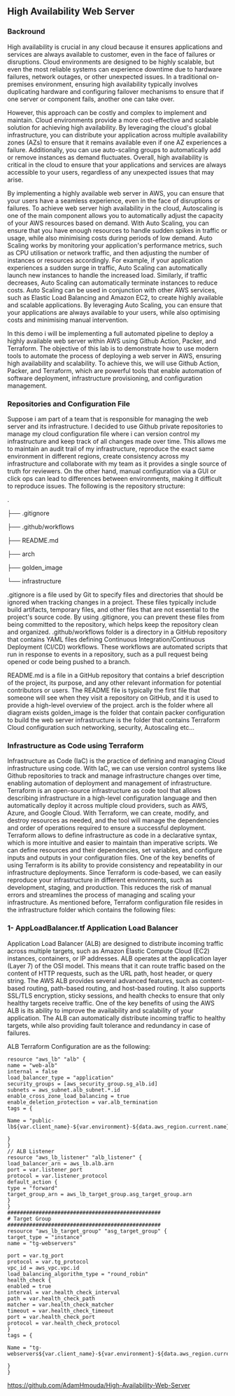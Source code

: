 ## High Availability Web Server

### Backround
High availability is crucial in any cloud because it ensures applications and services are
always available to customer, even in the face of failures or disruptions. Cloud
environments are designed to be highly scalable, but even the most reliable systems can
experience downtime due to hardware failures, network outages, or other unexpected
issues.
In a traditional on-premises environment, ensuring high availability typically involves
duplicating hardware and configuring failover mechanisms to ensure that if one server or
component fails, another one can take over. 

However, this approach can be costly and
complex to implement and maintain.
Cloud environments provide a more cost-effective and scalable solution for achieving
high availability. By leveraging the cloud's global infrastructure, you can distribute your
application across multiple availability zones (AZs) to ensure that it remains available
even if one AZ experiences a failure. Additionally, you can use auto-scaling groups to
automatically add or remove instances as demand fluctuates.
Overall, high availability is critical in the cloud to ensure that your applications and
services are always accessible to your users, regardless of any unexpected issues that
may arise.

By implementing a highly available web server in AWS, you can ensure that
your users have a seamless experience, even in the face of disruptions or failures.
To achieve web server high availability in the cloud, Autoscaling is one of the main
component allows you to automatically adjust the capacity of your AWS resources based
on demand. With Auto Scaling, you can ensure that you have enough resources to handle
sudden spikes in traffic or usage, while also minimising costs during periods of low
demand.
Auto Scaling works by monitoring your application's performance metrics, such as CPU
utilisation or network traffic, and then adjusting the number of instances or resources
accordingly. For example, if your application experiences a sudden surge in traffic, Auto
Scaling can automatically launch new instances to handle the increased load. Similarly, if
traffic decreases, Auto Scaling can automatically terminate instances to reduce costs.
Auto Scaling can be used in conjunction with other AWS services, such as Elastic Load
Balancing and Amazon EC2, to create highly available and scalable applications. By
leveraging Auto Scaling, you can ensure that your applications are always available to
your users, while also optimising costs and minimising manual intervention.

In this demo i will be implementing a full automated pipeline to deploy a highly available
web server within AWS using Github Action, Packer, and Terraform.
The objective of this lab is to demonstrate how to use modern tools to automate the
process of deploying a web server in AWS, ensuring high availability and scalability.
To achieve this, we will use Github Action, Packer, and Terraform, which are powerful
tools that enable automation of software deployment, infrastructure provisioning, and
configuration management.

### Repositories and Configuration File

Suppose i am part of a team that is responsible for managing the web server and its
infrastructure. I decided to use Github private repositories to manage my cloud
configuration file where i can version control my infrastructure and keep track of all
changes made over time. This allows me to maintain an audit trail of my infrastructure,
reproduce the exact same environment in different regions, create consistency across my
infrastructure and collaborate with my team as it provides a single source of truth for
reviewers. On the other hand, manual configuration via a GUI or click ops can lead to
differences between environments, making it difficult to reproduce issues.
The following is the repository structure:

.

├── .gitignore

├── .github/workflows

├── README.md

├── arch

├── golden_image

└── infrastructure

.gitignore is a file used by Git to specify files and directories that should be ignored
when tracking changes in a project. These files typically include build artifacts, temporary
files, and other files that are not essential to the project's source code. By using
.gitignore, you can prevent these files from being committed to the repository, which
helps keep the repository clean and organized.
.github/workflows folder is a directory in a GitHub repository that contains YAML files
defining Continuous Integration/Continuous Deployment (CI/CD) workflows. These
workflows are automated scripts that run in response to events in a repository, such as a
pull request being opened or code being pushed to a branch.

README.md is a file in a GitHub repository that contains a brief description of the project,
its purpose, and any other relevant information for potential contributors or users. The
README file is typically the first file that someone will see when they visit a repository on
GitHub, and it is used to provide a high-level overview of the project.
arch is the folder where all diagram exists
golden_image is the folder that contain packer configuration to build the web server
infrastructure is the folder that contains Terraform Cloud configuration such
networking, security, Autoscaling etc...

### Infrastructure as Code using Terraform

Infrastructure as Code (IaC) is the practice of defining and managing Cloud infrastructure
using code. With IaC, we can use version control systems like Github repositories to track
and manage infrastructure changes over time, enabling automation of deployment and
management of infrastructure.
Terraform is an open-source infrastructure as code tool that allows describing
infrastructure in a high-level configuration language and then automatically deploy it
across multiple cloud providers, such as AWS, Azure, and Google Cloud. With Terraform,
we can create, modify, and destroy resources as needed, and the tool will manage the
dependencies and order of operations required to ensure a successful deployment.
Terraform allows to define infrastructure as code in a declarative syntax, which is more
intuitive and easier to maintain than imperative scripts. We can define resources and their
dependencies, set variables, and configure inputs and outputs in your configuration files.
One of the key benefits of using Terraform is its ability to provide consistency and
repeatability in our infrastructure deployments. Since Terraform is code-based, we can
easily reproduce your infrastructure in different environments, such as development,
staging, and production. This reduces the risk of manual errors and streamlines the
process of managing and scaling your infrastructure.
As mentioned before, Terraform configuration file resides in the infrastructure folder
which contains the following files:

### 1- AppLoadBalancer.tf Application Load Balancer

Application Load Balancer (ALB) are designed to distribute incoming traffic across
multiple targets, such as Amazon Elastic Compute Cloud (EC2) instances, containers, or
IP addresses. ALB operates at the application layer (Layer 7) of the OSI model. This
means that it can route traffic based on the content of HTTP requests, such as the URL
path, host header, or query string. The AWS ALB provides several advanced features,
such as content-based routing, path-based routing, and host-based routing. It also
supports SSL/TLS encryption, sticky sessions, and health checks to ensure that only
healthy targets receive traffic. One of the key benefits of using the AWS ALB is its ability
to improve the availability and scalability of your application. The ALB can automatically
distribute incoming traffic to healthy targets, while also providing fault tolerance and
redundancy in case of failures.

ALB Terraform Configuration are as the following:

```hcl
resource "aws_lb" "alb" {
name = "web-alb"
internal = false
load_balancer_type = "application"
security_groups = [aws_security_group.sg_alb.id]
subnets = aws_subnet.alb_subnet.*.id
enable_cross_zone_load_balancing = true
enable_deletion_protection = var.alb_termination
tags = {

Name = "public-
lb${var.client_name}-${var.environment}-${data.aws_region.current.name}"

}
}
// ALB Listener
resource "aws_lb_listener" "alb_listener" {
load_balancer_arn = aws_lb.alb.arn
port = var.listener_port
protocol = var.listener_protocol
default_action {
type = "forward"
target_group_arn = aws_lb_target_group.asg_target_group.arn
}
}
#################################################
# Target Group
#################################################
resource "aws_lb_target_group" "asg_target_group" {
target_type = "instance"
name = "tg-webservers"

port = var.tg_port
protocol = var.tg_protocol
vpc_id = aws_vpc.vpc.id
load_balancing_algorithm_type = "round_robin"
health_check {
enabled = true
interval = var.health_check_interval
path = var.health_check_path
matcher = var.health_check_matcher
timeout = var.health_check_timeout
port = var.health_check_port
protocol = var.health_check_protocol
}
tags = {

Name = "tg-
webservers${var.client_name}-${var.environment}-${data.aws_region.current.name

}
}
```

https://github.com/AdamHmouda/High-Availability-Web-Server
